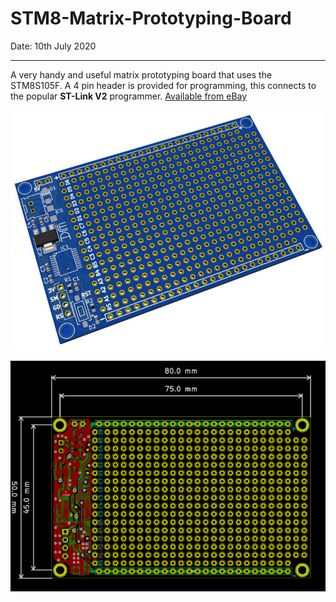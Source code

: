 # STM8-Matrix-Prototyping-Board
Date: 10th July 2020

---

A very handy and useful matrix prototyping board that uses the STM8S105F. A 4 pin header is provided for programming, this connects to the popular **ST-Link V2** programmer. [Available from eBay](https://www.ebay.co.uk/sch/mlabs2018/m.html?_nkw=&_armrs=1&_ipg=&_from=)

![PCB Layout](https://github.com/Mottramlabs/SMT8-Matrix-Prototyping-Board/blob/master/Board%20Details/PIX201073.jpg?raw=true)



![Dims](https://github.com/Mottramlabs/SMT8-Matrix-Prototyping-Board/blob/master/Board%20Details/Dims.png?raw=true)